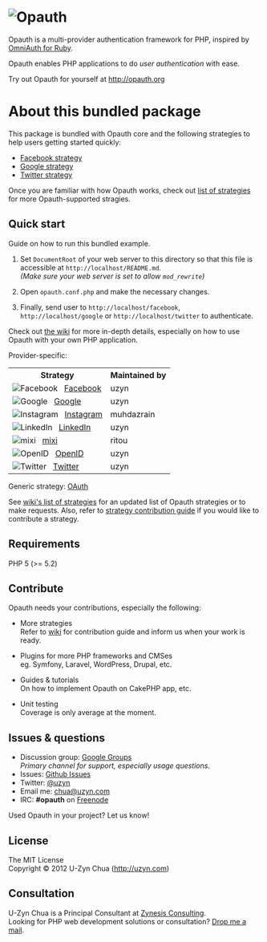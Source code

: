 ![Opauth](https://github.com/uzyn/opauth.org/raw/master/images/opauth-logo-300px-transparent.png)
=================================
Opauth is a multi-provider authentication framework for PHP, inspired by [OmniAuth for Ruby](https://github.com/intridea/omniauth).

Opauth enables PHP applications to do *user authentication* with ease.

Try out Opauth for yourself at http://opauth.org

About this bundled package
===========================
This package is bundled with Opauth core and the following strategies to help users getting started quickly:
- [Facebook strategy](http://github.com/uzyn/opauth-facebook)
- [Google strategy](http://github.com/uzyn/opauth-google)
- [Twitter strategy](http://github.com/uzyn/opauth-twitter)

Once you are familiar with how Opauth works, check out [list of strategies](https://github.com/uzyn/opauth/wiki/List-of-strategies) for more Opauth-supported stragies.


Quick start
-----------
Guide on how to run this bundled example.

1. Set `DocumentRoot` of your web server to this directory so that this file is accessible at `http://localhost/README.md`.  
   _(Make sure your web server is set to allow `mod_rewrite`)_

2. Open `opauth.conf.php` and make the necessary changes.

3. Finally, send user to `http://localhost/facebook`, `http://localhost/google` or `http://localhost/twitter` to authenticate.

Check out [the wiki](https://github.com/uzyn/opauth/wiki) for more in-depth details, especially on how to use Opauth with your own PHP application.


Provider-specific:

<table>
<tr>
	<th>Strategy</th>
	<th>Maintained by</th>
</tr>
<tr>
	<td><img src="http://g.etfv.co/http://facebook.com" alt="Facebook">&nbsp;&nbsp;
		<a href="https://github.com/uzyn/opauth-facebook">Facebook</a></td>
	<td>uzyn</td>
</tr>
<tr>
	<td><img src="http://g.etfv.co/http://google.com" alt="Google">&nbsp;&nbsp;
		<a href="https://github.com/uzyn/opauth-google">Google</a></td>
	<td>uzyn</td>
</tr>
<tr>
	<td><img src="http://g.etfv.co/http://instagram.com" alt="Instagram">&nbsp;&nbsp;
		<a href="https://github.com/muhdazrain/opauth-instagram">Instagram</a></td>
	<td>muhdazrain</td>
</tr>
<tr>
	<td><img src="http://g.etfv.co/http://linkedin.com" alt="LinkedIn">&nbsp;&nbsp;
		<a href="https://github.com/uzyn/opauth-linkedin">LinkedIn</a></td>
	<td>uzyn</td>
</tr>
<tr>
	<td><img src="http://g.etfv.co/http://mixi.co.jp" alt="mixi">&nbsp;&nbsp;
		<a href="https://github.com/ritou/opauth-mixi">mixi</a></td>
	<td>ritou</td>
</tr>
<tr>
	<td><img src="http://g.etfv.co/http://openid.net" alt="OpenID">&nbsp;&nbsp;
		<a href="https://github.com/uzyn/opauth-openid">OpenID</a></td>
	<td>uzyn</td>
</tr>
<tr>
	<td><img src="http://g.etfv.co/http://twitter.com" alt="Twitter">&nbsp;&nbsp;
		<a href="https://github.com/uzyn/opauth-twitter">Twitter</a></td>
	<td>uzyn</td>
</tr>

</table>

Generic strategy: [OAuth](https://github.com/uzyn/opauth-oauth)

See [wiki's list of strategies](https://github.com/uzyn/opauth/wiki/List-of-strategies) for an updated list of Opauth strategies or to make requests.  Also, refer to [strategy contribution guide](https://github.com/uzyn/opauth/wiki/Strategy-contribution-guide) if you would like to contribute a strategy.

Requirements
-------------
PHP 5 (>= 5.2)

Contribute
----------
Opauth needs your contributions, especially the following:

- More strategies  
  Refer to [wiki](https://github.com/uzyn/opauth/wiki) for contribution guide and inform us when your work is ready.

- Plugins for more PHP frameworks and CMSes  
  eg. Symfony, Laravel, WordPress, Drupal, etc.

- Guides & tutorials  
  On how to implement Opauth on CakePHP app, etc.

- Unit testing  
  Coverage is only average at the moment.


Issues & questions
-------------------
- Discussion group: [Google Groups](https://groups.google.com/group/opauth)  
  _Primary channel for support, especially usage questions._
- Issues: [Github Issues](https://github.com/uzyn/opauth/issues)  
- Twitter: [@uzyn](http://twitter.com/uzyn)  
- Email me: chua@uzyn.com  
- IRC: **#opauth** on [Freenode](http://webchat.freenode.net/?channels=opauth&uio=d4)

<p>Used Opauth in your project? Let us know!</p>

License
---------
The MIT License  
Copyright © 2012 U-Zyn Chua (http://uzyn.com)

Consultation
---------
U-Zyn Chua is a Principal Consultant at [Zynesis Consulting](http://zynesis.sg).  
Looking for PHP web development solutions or consultation? [Drop me a mail](mailto:chua@uzyn.com).
